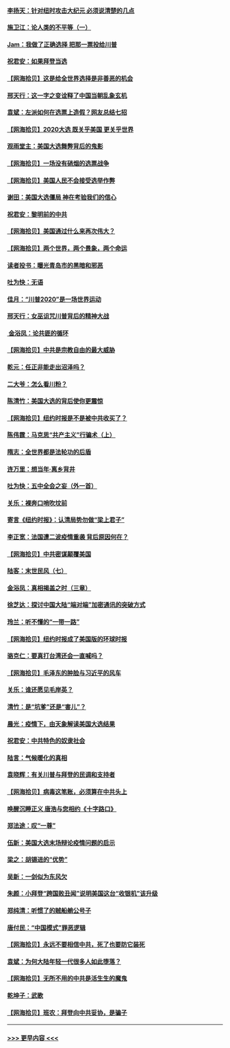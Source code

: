 #### [李扬天：针对纽时攻击大纪元 必须说清楚的几点](../pages/nsc993/n12536001.md?t=11100802) 
#### [施卫江：论人类的不平等（一）](../pages/nsc993/n12535700.md?t=11100802) 
#### [Jam：我做了正确选择 把那一票投给川普](../pages/nsc993/n12535743.md?t=11100802) 
#### [祝君安：如果拜登当选](../pages/nsc993/n12535726.md?t=11100802) 
#### [【网海拾贝】这是给全世界选择是非善恶的机会](../pages/nsc993/n12535061.md?t=11100802) 
#### [邢天行：这一字之变诠释了中国当朝乱象玄机](../pages/nsc993/n12533446.md?t=11100802) 
#### [袁斌：左派如何在选票上造假？网友总结七招](../pages/nsc993/n12533180.md?t=11100802) 
#### [【网海拾贝】2020大选 既关乎美国 更关乎世界](../pages/nsc993/n12533161.md?t=11100802) 
#### [观雨堂主：美国大选舞弊背后的鬼影](../pages/nsc993/n12533153.md?t=11100802) 
#### [【网海拾贝】一场没有硝烟的选票战争](../pages/nsc993/n12531883.md?t=11100802) 
#### [【网海拾贝】美国人民不会接受选举作弊](../pages/nsc993/n12528850.md?t=11100802) 
#### [谢田：美国大选僵局 神在考验我们的信心](../pages/nsc993/n12527932.md?t=11100802) 
#### [祝君安：黎明前的中共](../pages/nsc993/n12524071.md?t=11100802) 
#### [【网海拾贝】美国通过什么来再次伟大？](../pages/nsc993/n12523844.md?t=11100802) 
#### [【网海拾贝】两个世界，两个景象，两个命运](../pages/nsc993/n12521419.md?t=11100802) 
#### [读者投书：曝光青岛市的黑暗和邪恶](../pages/nsc993/n12520988.md?t=11100802) 
#### [吐为快：无语](../pages/nsc993/n12518588.md?t=11100802) 
#### [佳月：“川普2020”是一场世界运动](../pages/nsc993/n12518581.md?t=11100802) 
#### [邢天行：女巫诅咒川普背后的精神大战](../pages/nsc993/n12517257.md?t=11100802) 
#### [ 金浴凤：论共匪的循环](../pages/nsc993/n12517133.md?t=11100802) 
#### [【网海拾贝】中共是宗教自由的最大威胁](../pages/nsc993/n12516879.md?t=11100802) 
#### [乾元：任正非能走出沼泽吗？](../pages/nsc993/n12515831.md?t=11100802) 
#### [二大爷：怎么看川粉？](../pages/nsc993/n12515820.md?t=11100802) 
#### [陈清竹：美国大选的背后使你更震惊](../pages/nsc993/n12515589.md?t=11100802) 
#### [【网海拾贝】纽约时报是不是被中共收买了？](../pages/nsc993/n12515122.md?t=11100802) 
#### [陈伟霆：马克思“共产主义”行骗术（上）](../pages/nsc993/n12510217.md?t=11100802) 
#### [隋志：全世界都是法轮功的后盾](../pages/nsc993/n12510636.md?t=11100802) 
#### [连万里：想当年‧离乡背井](../pages/nsc993/n12510623.md?t=11100802) 
#### [吐为快：五中全会之妄（外一首）](../pages/nsc993/n12510470.md?t=11100802) 
#### [关乐：裸奔口哨吹坟前](../pages/nsc993/n12510403.md?t=11100802) 
#### [寄言《纽约时报》：认清局势勿做“梁上君子”](../pages/nsc993/n12510042.md?t=11100802) 
#### [李正宽：法国遭二波疫情重袭 背后原因何在？](../pages/nsc993/n12509971.md?t=11100802) 
#### [【网海拾贝】中共密谋颠覆美国](../pages/nsc993/n12509816.md?t=11100802) 
#### [陆客：末世民风（七）](../pages/nsc993/n12507822.md?t=11100802) 
#### [金浴凤：真相揭盖之时（三章）](../pages/nsc993/n12507804.md?t=11100802) 
#### [徐芝达：探讨中国大陆“端对端”加密通讯的突破方式](../pages/nsc993/n12507682.md?t=11100802) 
#### [玲兰：听不懂的“一带一路”](../pages/nsc993/n12507669.md?t=11100802) 
#### [【网海拾贝】纽约时报成了美国版的环球时报](../pages/nsc993/n12507053.md?t=11100802) 
#### [骆克仁：要真打台湾还会一直喊吗？](../pages/nsc993/n12506843.md?t=11100802) 
#### [【网海拾贝】毛泽东的肿脸与习近平的风车](../pages/nsc993/n12504537.md?t=11100802) 
#### [关乐：谁还愿见毛岸英？](../pages/nsc993/n12503866.md?t=11100802) 
#### [清竹：是“坑爹”还是“害儿”？](../pages/nsc993/n12503034.md?t=11100802) 
#### [晨光：疫情下，由天象解读美国大选结果](../pages/nsc993/n12502536.md?t=11100802) 
#### [祝君安：中共特色的奴隶社会](../pages/nsc993/n12501529.md?t=11100802) 
#### [陆言：气候暖化的真相](../pages/nsc993/n12501183.md?t=11100802) 
#### [袁晓辉：有关川普与拜登的民调和支持者](../pages/nsc993/n12500433.md?t=11100802) 
#### [【网海拾贝】病毒这笔账，必须算在中共头上](../pages/nsc993/n12500320.md?t=11100802) 
#### [唤醒沉睡正义 唐浩与您相约《十字路口》](../pages/nsc993/n12497980.md?t=11100802) 
#### [郑法途：叹“一尊”](../pages/nsc993/n12498837.md?t=11100802) 
#### [伍新：美国大选末场辩论疫情问题的启示](../pages/nsc993/n12498829.md?t=11100802) 
#### [梁之：胡锡进的“优势”](../pages/nsc993/n12498780.md?t=11100802) 
#### [吴新：一剑似为东风欠](../pages/nsc993/n12498772.md?t=11100802) 
#### [朱颜：小拜登“跨国败丑闻”说明美国这台“收银机”该升级](../pages/nsc993/n12498731.md?t=11100802) 
#### [郑纯清：听惯了的贼船艄公号子](../pages/nsc993/n12498721.md?t=11100802) 
#### [唐付民：“中国模式”罪恶逻辑](../pages/nsc993/n12498310.md?t=11100802) 
#### [【网海拾贝】永远不要相信中共，死了也要防它装死](../pages/nsc993/n12498162.md?t=11100802) 
#### [袁斌：为何大陆年轻一代很多人如此堕落？](../pages/nsc993/n12495696.md?t=11100802) 
#### [【网海拾贝】无所不用的中共是活生生的魔鬼](../pages/nsc993/n12495621.md?t=11100802) 
#### [乾坤子：武歌](../pages/nsc993/n12493391.md?t=11100802) 
#### [【网海拾贝】班农：拜登向中共妥协，是骗子](../pages/nsc993/n12492877.md?t=11100802) 

----
#### [ >>> 更早内容 <<< ](../indexes/nsc993-earlier.md)
